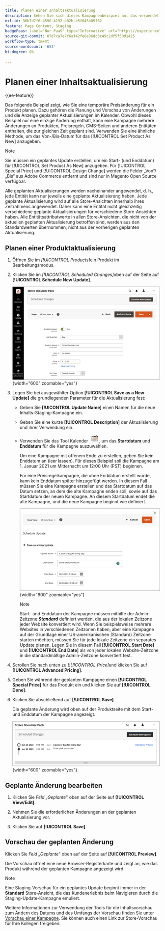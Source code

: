 ```yaml
---
title: Planen einer Inhaltsaktualisierung
description: Sehen Sie sich dieses Kampagnenbeispiel an, das verwendet wird, um eine temporäre Preisänderung für ein Produkt zu planen.
exl-id: 36b7d7f6-4590-4192-a82b-e5f645b05f62
feature: Page Content, Staging
badgePaas: label="Nur PaaS" type="Informative" url="https://experienceleague.adobe.com/de/docs/commerce/user-guides/product-solutions" tooltip="Gilt nur für Adobe Commerce in Cloud-Projekten (von Adobe verwaltete PaaS-Infrastruktur) und lokale Projekte."
source-git-commit: 07d7ca7e7f6af42fe8e06dc3c49c2df5f50d1425
workflow-type: tm+mt
source-wordcount: '653'
ht-degree: 0%

---
```


# Planen einer Inhaltsaktualisierung

{{ee-feature}}

Das folgende Beispiel zeigt, wie Sie eine temporäre Preisänderung für ein Produkt planen. Dazu gehören die Planung und Vorschau von Änderungen und die Anzeige geplanter Aktualisierungen im Kalender. Obwohl dieses Beispiel nur eine einzige Änderung enthält, kann eine Kampagne mehrere Änderungen an Produkten, Preisregeln, CMS-Seiten und anderen Entitäten enthalten, die zur gleichen Zeit geplant sind. Verwenden Sie eine ähnliche Methode, um das Von-/Bis-Datum für das [!UICONTROL Set Product As New] anzugeben.

>[!NOTE]
>Sie müssen ein geplantes Update erstellen, um ein Start- (und Enddatum) für [!UICONTROL Set Product As New] anzugeben. Für [!UICONTROL Special Price] und [!UICONTROL Design Change] werden die Felder „Von“/„Bis“ aus Adobe Commerce entfernt und sind nur in Magento Open Source verfügbar.
>
>Alle geplanten Aktualisierungen werden nacheinander angewendet, d. h., jede Entität kann nur jeweils eine geplante Aktualisierung haben. Jede geplante Aktualisierung wird auf alle Store-Ansichten innerhalb ihres Zeitrahmens angewendet. Daher kann eine Entität nicht gleichzeitig verschiedene geplante Aktualisierungen für verschiedene Store-Ansichten haben. Alle Entitätsattributwerte in allen Store-Ansichten, die nicht von der aktuellen geplanten Aktualisierung betroffen sind, werden aus den Standardwerten übernommen, nicht aus der vorherigen geplanten Aktualisierung.

## Planen einer Produktaktualisierung

1. Öffnen Sie im _[!UICONTROL Products]_&#x200B;ein Produkt im Bearbeitungsmodus.

1. Klicken Sie im _[!UICONTROL Scheduled Changes]_&#x200B;oben auf der Seite auf **[!UICONTROL Schedule New Update]**.

   ![Neues Update planen](./assets/content-staging-product-schedule-new-update.png){width="600" zoomable="yes"}

1. Legen Sie bei ausgewählter Option **[!UICONTROL Save as a New Update]** die grundlegenden Parameter für die Aktualisierung fest:

   - Geben Sie **[!UICONTROL Update Name]** einen Namen für die neue Inhalts-Staging-Kampagne ein.

   - Geben Sie eine kurze **[!UICONTROL Description]** der Aktualisierung und ihrer Verwendung ein.

   - Verwenden Sie das Tool Kalender ![Kalendersymbol](../assets/icon-calendar.png), um das **Startdatum** und **Enddatum** für die Kampagne auszuwählen.

     Um eine Kampagne mit offenem Ende zu erstellen, geben Sie kein Enddatum an (leer lassen). Für dieses Beispiel soll die Kampagne am 1. Januar 2021 um Mitternacht um 12:00 Uhr (PST) beginnen.


     Für eine Preisregelkampagne, die ohne Enddatum erstellt wurde, kann kein Enddatum später hinzugefügt werden. In diesem Fall müssen Sie eine Kampagne erstellen und das Startdatum auf das Datum setzen, an dem die alte Kampagne enden soll, sowie auf das Startdatum der neuen Kampagne. An diesem Startdatum endet die alte Kampagne, und die neue Kampagne beginnt wie definiert.

     ![Planen einer Produktaktualisierung](./assets/content-staging-campaign-schedule-update.png){width="600" zoomable="yes"}

     >[!NOTE]
     >
     >Start- und Enddatum der Kampagne müssen mithilfe der Admin-Zeitzone **_Standard_** definiert werden, die aus der lokalen Zeitzone jeder Website konvertiert wird. Wenn Sie beispielsweise mehrere Websites in verschiedenen Zeitzonen haben, aber eine Kampagne auf der Grundlage einer US-amerikanischen (Standard) Zeitzone starten möchten, müssen Sie für jede lokale Zeitzone ein separates Update planen. Legen Sie in diesem Fall **[!UICONTROL Start Date]** und **[!UICONTROL End Date]** als von jeder lokalen Website-Zeitzone in die standardmäßige Admin-Zeitzone konvertiert fest.

1. Scrollen Sie nach unten zu _[!UICONTROL Price]_&#x200B;und klicken Sie auf **[!UICONTROL Advanced Pricing]**.

1. Geben Sie während der geplanten Kampagne einen **[!UICONTROL Special Price]** für das Produkt ein und klicken Sie auf **[!UICONTROL Done]**.

1. Klicken Sie abschließend auf **[!UICONTROL Save]**.

   Die geplante Änderung wird oben auf der Produktseite mit dem Start- und Enddatum der Kampagne angezeigt.

   ![Geplante Änderung](./assets/content-staging-product-scheduled-update-preview-rope.png){width="600" zoomable="yes"}

## Geplante Änderung bearbeiten

1. Klicken Sie _Feld „Geplante_&quot; oben auf der Seite auf **[!UICONTROL View/Edit]**.

1. Nehmen Sie die erforderlichen Änderungen an der geplanten Aktualisierung vor.

1. Klicken Sie auf **[!UICONTROL Save]**.

## Vorschau der geplanten Änderung

Klicken Sie _Feld „Geplante_&quot; oben auf der Seite auf **[!UICONTROL Preview]**.

Die Vorschau öffnet eine neue Browser-Registerkarte und zeigt an, wie das Produkt während der geplanten Kampagne angezeigt wird.

>[!NOTE]
>
>Eine Staging-Vorschau für ein geplantes Update beginnt immer in der **Standard** Store-Ansicht, die das Kundenerlebnis beim Navigieren durch die Staging-Update-Kampagne emuliert.

Weitere Informationen zur Verwendung der Tools für die Inhaltsvorschau zum Ändern des Datums und des Umfangs der Vorschau finden Sie unter [Vorschau einer Kampagne](content-staging-preview.md). Sie können auch einen Link zur Store-Vorschau für Ihre Kollegen freigeben.

